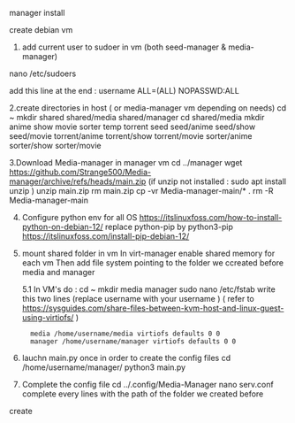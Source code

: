 manager install

create debian vm

1. add current user to sudoer in vm (both seed-manager & media-manager)

nano /etc/sudoers

add this line at the end :
username ALL=(ALL) NOPASSWD:ALL

2.create directories in host ( or media-manager vm depending on needs)
cd ~
mkdir shared shared/media shared/manager
cd shared/media
mkdir anime show movie sorter temp torrent seed seed/anime seed/show seed/movie torrent/anime torrent/show torrent/movie sorter/anime sorter/show sorter/movie

3.Download Media-manager in manager vm
cd ../manager
wget https://github.com/Strange500/Media-manager/archive/refs/heads/main.zip
(if unzip not installed : sudo apt install unzip )
unzip main.zip
rm main.zip
cp -vr Media-manager-main/* .
rm -R Media-manager-main

4. Configure python env for all OS
   https://itslinuxfoss.com/how-to-install-python-on-debian-12/
   replace python-pip by python3-pip
   https://itslinuxfoss.com/install-pip-debian-12/

5. mount shared folder in vm
   In virt-manager enable shared memory for each vm
   Then add file system pointing to the folder we ccreated before media and manager

   5.1
     In VM's do :
       cd ~
       mkdir media manager
       sudo nano /etc/fstab
       write this two lines (replace username with your username ) ( refer to https://sysguides.com/share-files-between-kvm-host-and-linux-guest-using-virtiofs/ ) 

         media /home/username/media virtiofs defaults 0 0
         manager /home/username/manager virtiofs defaults 0 0
6. lauchn main.py once in order to create the config files
      cd /home/username/manager/
      python3 main.py

7. Complete the config file
      cd ../.config/Media-Manager
      nano serv.conf
      complete every lines with the path of the folder we created before










create

